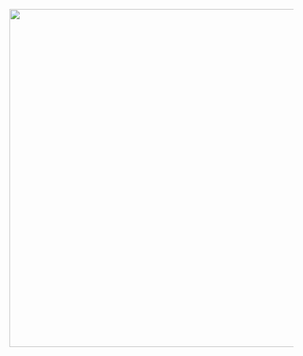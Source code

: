 

<p align="center">
  <img src="https://i1.wp.com/www.adeveloperdiary.com/wp-content/uploads/2020/10/Machine-Translation-using-Recurrent-Neural-Network-and-PyTorch-adeveloperdiary.com_.jpg" width=600>
</p> 
